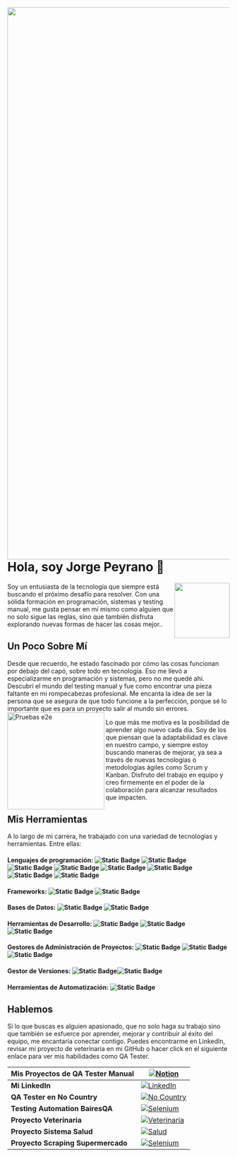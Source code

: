<img align="right" width="1250" src="https://github.com/Japeyr/JorgePeyrano/blob/main/banner%20coda.jpg" >

# Hola, soy Jorge Peyrano 👋
<img align="right" width="125" src="https://github.com/Japeyr/JorgePeyrano/blob/main/JorgitoPerfil2.png" >Soy un entusiasta de la tecnología que siempre está buscando el próximo desafío para resolver. Con una sólida formación en programación, sistemas y testing manual, me gusta pensar en mí mismo como alguien que no solo sigue las reglas, sino que también disfruta explorando nuevas formas de hacer las cosas mejor..

## Un Poco Sobre Mí
Desde que recuerdo, he estado fascinado por cómo las cosas funcionan por debajo del capó, sobre todo en tecnología. Eso me llevó a especializarme en programación y sistemas, pero no me quedé ahí. Descubrí el mundo del testing manual y fue como encontrar una pieza faltante en mi rompecabezas profesional. Me encanta la idea de ser la persona que se asegura de que todo funcione a la perfección, porque sé lo importante que es para un proyecto salir al mundo sin errores.<img width="220" align="left" src="https://github.com/Japeyr/JorgePeyrano/blob/main/testing.jpg" alt="Pruebas e2e">

Lo que más me motiva es la posibilidad de aprender algo nuevo cada día. Soy de los que piensan que la adaptabilidad es clave en nuestro campo, y siempre estoy buscando maneras de mejorar, ya sea a través de nuevas tecnologías o metodologías ágiles como Scrum y Kanban. Disfruto del trabajo en equipo y creo firmemente en el poder de la colaboración para alcanzar resultados que impacten.

## Mis Herramientas
A lo largo de mi carrera, he trabajado con una variedad de tecnologías y herramientas. Entre ellas:

#### Lenguajes de programación: ![Static Badge](https://img.shields.io/badge/C-yellow) ![Static Badge](https://img.shields.io/badge/C_Sharp-teal)![Static Badge](https://img.shields.io/badge/Visual--Basic-green) ![Static Badge](https://img.shields.io/badge/HTML5-blue) ![Static Badge](https://img.shields.io/badge/CSS3-red) ![Static Badge](https://img.shields.io/badge/Javascript-orange) ![Static Badge](https://img.shields.io/badge/PHP-skyblue) ![Static Badge](https://img.shields.io/badge/Python-violet)
#### Frameworks: ![Static Badge](https://img.shields.io/badge/Django-beige) ![Static Badge](https://img.shields.io/badge/Boostrap5-black)
#### Bases de Datos: ![Static Badge](https://img.shields.io/badge/SQL--Server-yellow) ![Static Badge](https://img.shields.io/badge/MySQL-green)
#### Herramientas de Desarrollo: ![Static Badge](https://img.shields.io/badge/Visual--Studio--Code-blue) ![Static Badge](https://img.shields.io/badge/Visual--Studio--2022-red) ![Static Badge](https://img.shields.io/badge/PyCharm-orange)
#### Gestores de Administración de Proyectos: ![Static Badge](https://img.shields.io/badge/Jira-skyblue) ![Static Badge](https://img.shields.io/badge/Xray-violet) ![Static Badge](https://img.shields.io/badge/Test--Monitor-beige)
#### Gestor de Versiones: ![Static Badge](https://img.shields.io/badge/Git-red)![Static Badge](https://img.shields.io/badge/GitHub-green)
#### Herramientas de Automatización: ![Static Badge](https://img.shields.io/badge/Selenium-orange)

## Hablemos 
Si lo que buscas es alguien apasionado, que no solo haga su trabajo sino que también se esfuerce por aprender, mejorar y contribuir al éxito del equipo, me encantaría conectar contigo. Puedes encontrarme en LinkedIn, revisar mi proyecto de veterinaria en mi GitHub o hacer click en el siguiente enlace para ver mis habilidades como QA Tester.

| **Mis Proyectos de QA Tester Manual** | [![Notion](https://github.com/Japeyr/JorgePeyrano/blob/main/Notion.jpg?raw=true)](https://peppermint-perigee-9b6.notion.site/Portafolio-Jorge-Peyrano-QA-Tester-28ff0d4de8bc42b6a5d8af29fcb083f1?pvs=4) |
|--------------------------------|-------------------------------------------------------------------------------------------------------------------------------------------------------------------|
| **Mi LinkedIn**                | [![LinkedIn](https://github.com/Japeyr/JorgePeyrano/blob/main/icons8-logotipo-de-linkedin-48.png?raw=true)](https://www.linkedin.com/in/jorge-peyrano)             |
| **QA Tester en No Country**                  | [![No Country](https://github.com/Japeyr/JorgePeyrano/blob/main/No%20Country.png?raw=true)](https://github.com/No-Country-simulation/c20-44-n-java-react) 
| **Testing Automation BairesQA** | [![Selenium](https://github.com/Japeyr/JorgePeyrano/blob/main/logo_selenium.png?raw=true)](https://github.com/Japeyr/TesteoBairesQA) |
| **Proyecto Veterinaria** | [![Veterinaria](https://github.com/Japeyr/JorgePeyrano/blob/main/Veterinariaj.png?raw=true)](https://github.com/Japeyr/Veterinaria) |
| **Proyecto Sistema Salud** | [![Salud](https://github.com/Japeyr/JorgePeyrano/blob/main/cruz.png?raw=true)](https://github.com/Japeyr/SistemaSalud) |
| **Proyecto Scraping Supermercado** | [![Selenium](https://github.com/Japeyr/JorgePeyrano/blob/main/la%20gallega.png?raw=true)](https://github.com/Japeyr/web_scraping_supermercado) |
